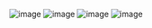 ![image](https://github.com/user-attachments/assets/d774b0e8-dcd9-4366-a992-f346d4ad458a)
![image](https://github.com/user-attachments/assets/7f7f22d4-2202-416c-a8e3-1805fa44788d)
![image](https://github.com/user-attachments/assets/47b3b34e-93c9-4a34-83c8-519862980aff)
![image](https://github.com/user-attachments/assets/c81b887a-c39b-41a5-ad7c-9b214af9dec2)
